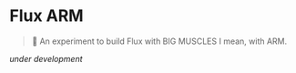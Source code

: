 # Flux ARM

> 💪️ An experiment to build Flux with BIG MUSCLES I mean, with ARM.

*under development*
